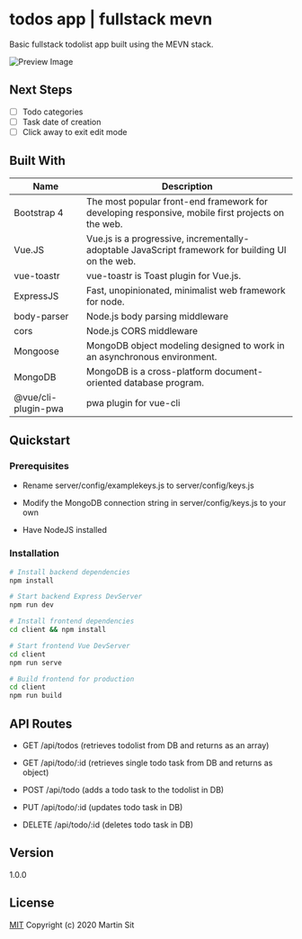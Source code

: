 # todos app | fullstack mevn

Basic fullstack todolist app built using the MEVN stack.

![Preview Image](https://i.imgur.com/d1yRGjK.png)

## Next Steps

- [ ] Todo categories
- [ ] Task date of creation
- [ ] Click away to exit edit mode

## Built With

Name | Description
------------ | -------------
Bootstrap 4 | The most popular front-end framework for developing responsive, mobile first projects on the web.
Vue.JS | Vue.js is a progressive, incrementally-adoptable JavaScript framework for building UI on the web.
vue-toastr | vue-toastr is Toast plugin for Vue.js.
ExpressJS | Fast, unopinionated, minimalist web framework for node.
body-parser | Node.js body parsing middleware
cors | Node.js CORS middleware
Mongoose | MongoDB object modeling designed to work in an asynchronous environment.
MongoDB | MongoDB is a cross-platform document-oriented database program.
@vue/cli-plugin-pwa | pwa plugin for vue-cli

## Quickstart

### Prerequisites

- Rename server/config/examplekeys.js to server/config/keys.js

- Modify the MongoDB connection string in server/config/keys.js to your own

- Have NodeJS installed

### Installation

```bash
# Install backend dependencies
npm install

# Start backend Express DevServer
npm run dev

# Install frontend dependencies
cd client && npm install

# Start frontend Vue DevServer
cd client
npm run serve

# Build frontend for production
cd client
npm run build

```

## API Routes

* GET /api/todos (retrieves todolist from DB and returns as an array)

* GET /api/todo/:id (retrieves single todo task from DB and returns as object)

* POST /api/todo (adds a todo task to the todolist in DB)

* PUT /api/todo/:id (updates todo task in DB)

* DELETE /api/todo/:id (deletes todo task in DB)

## Version

1.0.0

## License

[MIT](http://opensource.org/licenses/MIT)
Copyright (c) 2020 Martin Sit
